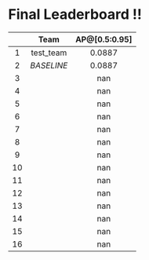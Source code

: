 # Final Leaderboard !! 

|| Team | AP@[0.5:0.95] |
| :---: | :---: | :---: |
| 1 | test_team | 0.0887 |
| 2 | *BASELINE* | 0.0887 |
| 3 |  | nan |
| 4 |  | nan |
| 5 |  | nan |
| 6 |  | nan |
| 7 |  | nan |
| 8 |  | nan |
| 9 |  | nan |
| 10 |  | nan |
| 11 |  | nan |
| 12 |  | nan |
| 13 |  | nan |
| 14 |  | nan |
| 15 |  | nan |
| 16 |  | nan |

